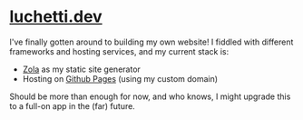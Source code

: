 # [luchetti.dev](https://luchetti.dev)

I've finally gotten around to building my own website! I fiddled with different frameworks and hosting services, 
and my current stack is:
- [Zola](https://www.getzola.org/documentation/getting-started/overview/) as my static site generator
- Hosting on [Github Pages](https://pages.github.com/) (using my custom domain)

Should be more than enough for now, and who knows, I might upgrade this to a full-on app in the (far) future.
